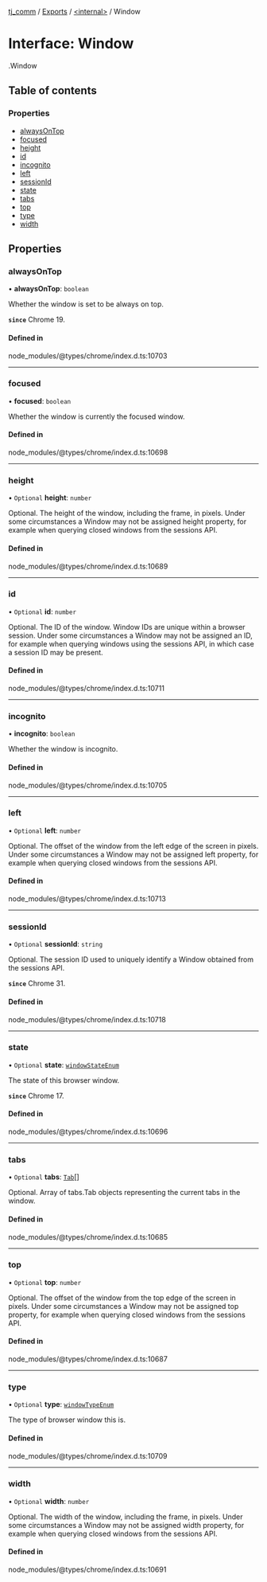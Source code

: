 [tj_comm](../README.md) / [Exports](../modules.md) / [<internal\>](../modules/internal_.md) / Window

# Interface: Window

[<internal>](../modules/internal_.md).Window

## Table of contents

### Properties

- [alwaysOnTop](internal_.Window.md#alwaysontop)
- [focused](internal_.Window.md#focused)
- [height](internal_.Window.md#height)
- [id](internal_.Window.md#id)
- [incognito](internal_.Window.md#incognito)
- [left](internal_.Window.md#left)
- [sessionId](internal_.Window.md#sessionid)
- [state](internal_.Window.md#state)
- [tabs](internal_.Window.md#tabs)
- [top](internal_.Window.md#top)
- [type](internal_.Window.md#type)
- [width](internal_.Window.md#width)

## Properties

### alwaysOnTop

• **alwaysOnTop**: `boolean`

Whether the window is set to be always on top.

**`since`** Chrome 19.

#### Defined in

node_modules/@types/chrome/index.d.ts:10703

___

### focused

• **focused**: `boolean`

Whether the window is currently the focused window.

#### Defined in

node_modules/@types/chrome/index.d.ts:10698

___

### height

• `Optional` **height**: `number`

Optional. The height of the window, including the frame, in pixels. Under some circumstances a Window may not be assigned height property, for example when querying closed windows from the sessions API.

#### Defined in

node_modules/@types/chrome/index.d.ts:10689

___

### id

• `Optional` **id**: `number`

Optional. The ID of the window. Window IDs are unique within a browser session. Under some circumstances a Window may not be assigned an ID, for example when querying windows using the sessions API, in which case a session ID may be present.

#### Defined in

node_modules/@types/chrome/index.d.ts:10711

___

### incognito

• **incognito**: `boolean`

Whether the window is incognito.

#### Defined in

node_modules/@types/chrome/index.d.ts:10705

___

### left

• `Optional` **left**: `number`

Optional. The offset of the window from the left edge of the screen in pixels. Under some circumstances a Window may not be assigned left property, for example when querying closed windows from the sessions API.

#### Defined in

node_modules/@types/chrome/index.d.ts:10713

___

### sessionId

• `Optional` **sessionId**: `string`

Optional. The session ID used to uniquely identify a Window obtained from the sessions API.

**`since`** Chrome 31.

#### Defined in

node_modules/@types/chrome/index.d.ts:10718

___

### state

• `Optional` **state**: [`windowStateEnum`](../modules/internal_.md#windowstateenum)

The state of this browser window.

**`since`** Chrome 17.

#### Defined in

node_modules/@types/chrome/index.d.ts:10696

___

### tabs

• `Optional` **tabs**: [`Tab`](internal_.Tab.md)[]

Optional. Array of tabs.Tab objects representing the current tabs in the window.

#### Defined in

node_modules/@types/chrome/index.d.ts:10685

___

### top

• `Optional` **top**: `number`

Optional. The offset of the window from the top edge of the screen in pixels. Under some circumstances a Window may not be assigned top property, for example when querying closed windows from the sessions API.

#### Defined in

node_modules/@types/chrome/index.d.ts:10687

___

### type

• `Optional` **type**: [`windowTypeEnum`](../modules/internal_.md#windowtypeenum)

The type of browser window this is.

#### Defined in

node_modules/@types/chrome/index.d.ts:10709

___

### width

• `Optional` **width**: `number`

Optional. The width of the window, including the frame, in pixels. Under some circumstances a Window may not be assigned width property, for example when querying closed windows from the sessions API.

#### Defined in

node_modules/@types/chrome/index.d.ts:10691
